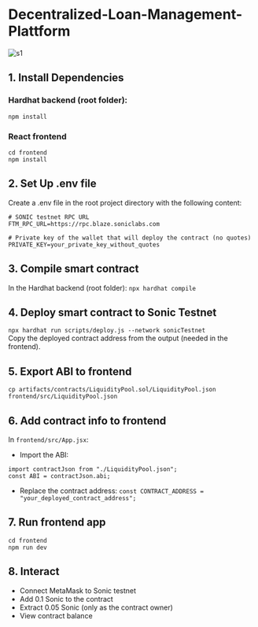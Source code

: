 # Decentralized-Loan-Management-Plattform
![s1](https://github.com/user-attachments/assets/14d8c73a-74e1-4433-af3b-43de05371938)

## 1. Install Dependencies
### Hardhat backend (root folder):
`npm install`
### React frontend
```
cd frontend
npm install
```
## 2. Set Up .env file
Create a .env file in the root project directory with the following content:
```
# SONIC testnet RPC URL
FTM_RPC_URL=https://rpc.blaze.soniclabs.com

# Private key of the wallet that will deploy the contract (no quotes)
PRIVATE_KEY=your_private_key_without_quotes
```
## 3. Compile smart contract
In the Hardhat backend (root folder):
`npx hardhat compile`
## 4. Deploy smart contract to Sonic Testnet
`npx hardhat run scripts/deploy.js --network sonicTestnet` <br/>
Copy the deployed contract address from the output (needed in the frontend).
## 5. Export ABI to frontend
`cp artifacts/contracts/LiquidityPool.sol/LiquidityPool.json frontend/src/LiquidityPool.json`
## 6. Add contract info to frontend
In `frontend/src/App.jsx`:
- Import the ABI:
```
import contractJson from "./LiquidityPool.json";
const ABI = contractJson.abi;
```
- Replace the contract address:
`const CONTRACT_ADDRESS = "your_deployed_contract_address";`
## 7. Run frontend app
```
cd frontend
npm run dev
```
## 8. Interact
- Connect MetaMask to Sonic testnet
- Add 0.1 Sonic to the contract
- Extract 0.05 Sonic (only as the contract owner)
- View contract balance

